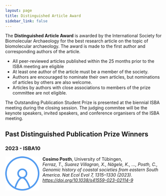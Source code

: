 ```yaml
---
layout: page
title: Distinguished Article Award
sidebar_link: false
---
```


The <b>Distinguished Article Award</b> is awarded by the International Society for Biomolecular Archaeology for the best
research article on the topic of biomolecular archaeology. The award is made to the first author and corresponding authors of the article.

- All peer-reviewed articles published within the 25 months prior to the ISBA meeting are eligible
- At least one author of the article must be a member of the society.
- Authors are encouraged to nominate their own articles, but nominations of articles by others are also welcome.
- Articles by authors with close associations to members of the prize committee are not eligible.

The Outstanding Publication Student Prize is presented at the biennial ISBA meeting during the closing session. The judging commitee will be the keynote speakers, invited speakers, and conference organisers of the ISBA meeting.

<!--
Please use this form to submit your nomination.

<iframe src="https://docs.google.com/forms/d/e/1FAIpQLSfWYggKVSKq-7Qz73dSxg2fcVbQOqtIvfmzcOE3N9b5eDdYrg/viewform?embedded=true" width="640" height="1166" frameborder="0" marginheight="0" marginwidth="0">Loading…</iframe>
-->

## Past Distinguished Publication Prize Winners

### 2023 - ISBA10

<img align="left" style="margin-right: 10px;" width="110" src="/assets/images/profile_pictures/ACCOUNT_Anonymous.png">
<b>Cosimo Posth</b>, University of Tübingen, <br>
<i>Ferraz, T., Suarez Villagran, X., Nägele, K., ..., Posth, C., Genomic history of coastal societies from eastern South America. Nat Ecol Evol 7, 1315–1330 (2023). <a href="https://doi.org/10.1038/s41559-023-02114-9">https://doi.org/10.1038/s41559-023-02114-9</a></i>
<br clear="left">